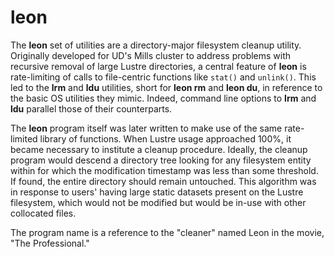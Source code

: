 # leon

The **leon** set of utilities are a directory-major filesystem cleanup utility.  Originally developed for UD's Mills cluster to address problems with recursive removal of large Lustre directories, a central feature of **leon** is rate-limiting of calls to file-centric functions like `stat()` and `unlink()`.  This led to the **lrm** and **ldu** utilities, short for **leon rm** and **leon du**, in reference to the basic OS utilities they mimic.  Indeed, command line options to **lrm** and **ldu** parallel those of their counterparts.

The **leon** program itself was later written to make use of the same rate-limited library of functions.  When Lustre usage approached 100%, it became necessary to institute a cleanup procedure.  Ideally, the cleanup program would descend a directory tree looking for any filesystem entity within for which the modification timestamp was less than some threshold.  If found, the entire directory should remain untouched.  This algorithm was in response to users' having large static datasets present on the Lustre filesystem, which would not be modified but would be in-use with other collocated files.

The program name is a reference to the "cleaner" named Leon in the movie, "The Professional."

